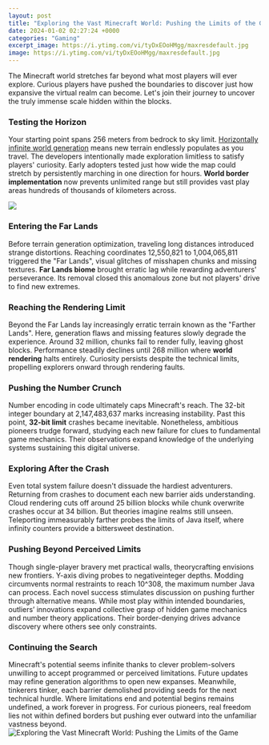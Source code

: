```yaml
---
layout: post
title: "Exploring the Vast Minecraft World: Pushing the Limits of the Game"
date: 2024-01-02 02:27:24 +0000
categories: "Gaming"
excerpt_image: https://i.ytimg.com/vi/tyDxEOoHMgg/maxresdefault.jpg
image: https://i.ytimg.com/vi/tyDxEOoHMgg/maxresdefault.jpg
---
```


The Minecraft world stretches far beyond what most players will ever explore. Curious players have pushed the boundaries to discover just how expansive the virtual realm can become. Let's join their journey to uncover the truly immense scale hidden within the blocks.
### Testing the Horizon 
Your starting point spans 256 meters from bedrock to sky limit. [Horizontally infinite world generation](https://yt.io.vn/collection/aldama) means new terrain endlessly populates as you travel. The developers intentionally made exploration limitless to satisfy players' curiosity. Early adopters tested just how wide the map could stretch by persistently marching in one direction for hours. **World border implementation** now prevents unlimited range but still provides vast play areas hundreds of thousands of kilometers across.

![](https://i.ytimg.com/vi/iVE6oo9CmcY/maxresdefault.jpg)
### Entering the Far Lands
Before terrain generation optimization, traveling long distances introduced strange distortions. Reaching coordinates 12,550,821 to 1,004,065,811 triggered the "Far Lands", visual glitches of misshapen chunks and missing textures. **Far Lands biome** brought erratic lag while rewarding adventurers' perseverance. Its removal closed this anomalous zone but not players' drive to find new extremes. 
### Reaching the Rendering Limit  
Beyond the Far Lands lay increasingly erratic terrain known as the "Farther Lands". Here, generation flaws and missing features slowly degrade the experience. Around 32 million, chunks fail to render fully, leaving ghost blocks. Performance steadily declines until 268 million where **world rendering** halts entirely. Curiosity persists despite the technical limits, propelling explorers onward through rendering faults.
### Pushing the Number Crunch 
Number encoding in code ultimately caps Minecraft's reach. The 32-bit integer boundary at 2,147,483,637 marks increasing instability. Past this point, **32-bit limit** crashes became inevitable. Nonetheless, ambitious pioneers trudge forward, studying each new failure for clues to fundamental game mechanics. Their observations expand knowledge of the underlying systems sustaining this digital universe.
### Exploring After the Crash 
Even total system failure doesn't dissuade the hardiest adventurers. Returning from crashes to document each new barrier aids understanding. Cloud rendering cuts off around 25 billion blocks while chunk overwrite crashes occur at 34 billion. But theories imagine realms still unseen. Teleporting immeasurably farther probes the limits of Java itself, where infinity counters provide a bittersweet destination.
### Pushing Beyond Perceived Limits
Though single-player bravery met practical walls, theorycrafting envisions new frontiers. Y-axis diving probes to negativeinteger depths. Modding circumvents normal restraints to reach 10^308, the maximum number Java can process. Each novel success stimulates discussion on pushing further through alternative means. While most play within intended boundaries, outliers’ innovations expand collective grasp of hidden game mechanics and number theory applications. Their border-denying drives advance discovery where others see only constraints.
### Continuing the Search 
Minecraft's potential seems infinite thanks to clever problem-solvers unwilling to accept programmed or perceived limitations. Future updates may refine generation algorithms to open new expanses. Meanwhile, tinkerers tinker, each barrier demolished providing seeds for the next technical hurdle. Where limitations end and potential begins remains undefined, a work forever in progress. For curious pioneers, real freedom lies not within defined borders but pushing ever outward into the unfamiliar vastness beyond.
![Exploring the Vast Minecraft World: Pushing the Limits of the Game](https://i.ytimg.com/vi/tyDxEOoHMgg/maxresdefault.jpg)